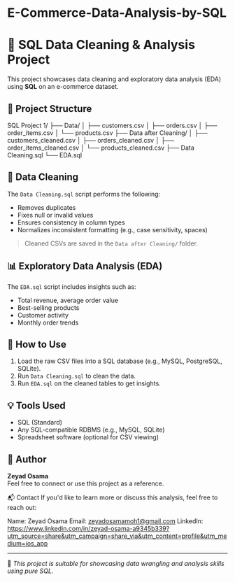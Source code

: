 # E-Commerce-Data-Analysis-by-SQL

# 🛒 SQL Data Cleaning & Analysis Project

This project showcases data cleaning and exploratory data analysis (EDA) using **SQL** on an e-commerce dataset.

## 📁 Project Structure

SQL Project 1/
├── Data/
│ ├── customers.csv
│ ├── orders.csv
│ ├── order_items.csv
│ └── products.csv
├── Data after Cleaning/
│ ├── customers_cleaned.csv
│ ├── orders_cleaned.csv
│ ├── order_items_cleaned.csv
│ └── products_cleaned.csv
├── Data Cleaning.sql
└── EDA.sql


## 🧼 Data Cleaning

The `Data Cleaning.sql` script performs the following:
- Removes duplicates
- Fixes null or invalid values
- Ensures consistency in column types
- Normalizes inconsistent formatting (e.g., case sensitivity, spaces)

> Cleaned CSVs are saved in the `Data after Cleaning/` folder.

## 📊 Exploratory Data Analysis (EDA)

The `EDA.sql` script includes insights such as:
- Total revenue, average order value
- Best-selling products
- Customer activity
- Monthly order trends

## 🔧 How to Use

1. Load the raw CSV files into a SQL database (e.g., MySQL, PostgreSQL, SQLite).
2. Run `Data Cleaning.sql` to clean the data.
3. Run `EDA.sql` on the cleaned tables to get insights.

## 💡 Tools Used

- SQL (Standard)
- Any SQL-compatible RDBMS (e.g., MySQL, SQLite)
- Spreadsheet software (optional for CSV viewing)

## 📌 Author

**Zeyad Osama**  
Feel free to connect or use this project as a reference.

📬 Contact
If you'd like to learn more or discuss this analysis, feel free to reach out:

Name: Zeyad Osama Email: zeyadosamamoh1@gmail.com LinkedIn: https://www.linkedin.com/in/zeyad-osama-a9345b339?utm_source=share&utm_campaign=share_via&utm_content=profile&utm_medium=ios_app



---

📝 *This project is suitable for showcasing data wrangling and analysis skills using pure SQL.*
